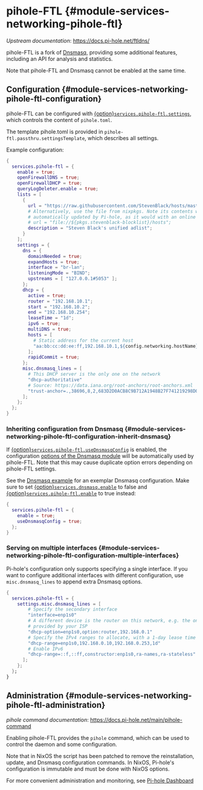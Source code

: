 # pihole-FTL {#module-services-networking-pihole-ftl}

*Upstream documentation*: <https://docs.pi-hole.net/ftldns/>

pihole-FTL is a fork of [Dnsmasq](index.html#module-services-networking-dnsmasq),
providing some additional features, including an API for analysis and
statistics.

Note that pihole-FTL and Dnsmasq cannot be enabled at
the same time.

## Configuration {#module-services-networking-pihole-ftl-configuration}

pihole-FTL can be configured with [{option}`services.pihole-ftl.settings`](options.html#opt-services.pihole-ftl.settings), which controls the content of `pihole.toml`.

The template pihole.toml is provided in `pihole-ftl.passthru.settingsTemplate`,
which describes all settings.

Example configuration:

```nix
{
  services.pihole-ftl = {
    enable = true;
    openFirewallDNS = true;
    openFirewallDHCP = true;
    queryLogDeleter.enable = true;
    lists = [
      {
        url = "https://raw.githubusercontent.com/StevenBlack/hosts/master/hosts";
        # Alternatively, use the file from nixpkgs. Note its contents won't be
        # automatically updated by Pi-hole, as it would with an online URL.
        # url = "file://${pkgs.stevenblack-blocklist}/hosts";
        description = "Steven Black's unified adlist";
      }
    ];
    settings = {
      dns = {
        domainNeeded = true;
        expandHosts = true;
        interface = "br-lan";
        listeningMode = "BIND";
        upstreams = [ "127.0.0.1#5053" ];
      };
      dhcp = {
        active = true;
        router = "192.168.10.1";
        start = "192.168.10.2";
        end = "192.168.10.254";
        leaseTime = "1d";
        ipv6 = true;
        multiDNS = true;
        hosts = [
          # Static address for the current host
          "aa:bb:cc:dd:ee:ff,192.168.10.1,${config.networking.hostName},infinite"
        ];
        rapidCommit = true;
      };
      misc.dnsmasq_lines = [
        # This DHCP server is the only one on the network
        "dhcp-authoritative"
        # Source: https://data.iana.org/root-anchors/root-anchors.xml
        "trust-anchor=.,38696,8,2,683D2D0ACB8C9B712A1948B27F741219298D0A450D612C483AF444A4C0FB2B16"
      ];
    };
  };
}
```

### Inheriting configuration from Dnsmasq {#module-services-networking-pihole-ftl-configuration-inherit-dnsmasq}

If [{option}`services.pihole-ftl.useDnsmasqConfig`](options.html#opt-services.pihole-ftl.useDnsmasqConfig) is enabled, the configuration [options of the Dnsmasq
module](index.html#module-services-networking-dnsmasq) will be automatically
used by pihole-FTL. Note that this may cause duplicate option errors
depending on pihole-FTL settings.

See the [Dnsmasq
example](index.html#module-services-networking-dnsmasq-configuration-home) for
an exemplar Dnsmasq configuration. Make sure to set
[{option}`services.dnsmasq.enable`](options.html#opt-services.dnsmasq.enable) to false and
[{option}`services.pihole-ftl.enable`](options.html#opt-services.pihole-ftl.enable) to true instead:

```nix
{
  services.pihole-ftl = {
    enable = true;
    useDnsmasqConfig = true;
  };
}
```

### Serving on multiple interfaces {#module-services-networking-pihole-ftl-configuration-multiple-interfaces}

Pi-hole's configuration only supports specifying a single interface. If you want
to configure additional interfaces with different configuration, use
`misc.dnsmasq_lines` to append extra Dnsmasq options.

```nix
{
  services.pihole-ftl = {
    settings.misc.dnsmasq_lines = [
        # Specify the secondary interface
        "interface=enp1s0"
        # A different device is the router on this network, e.g. the one
        # provided by your ISP
        "dhcp-option=enp1s0,option:router,192.168.0.1"
        # Specify the IPv4 ranges to allocate, with a 1-day lease time
        "dhcp-range=enp1s0,192.168.0.10,192.168.0.253,1d"
        # Enable IPv6
        "dhcp-range=::f,::ff,constructor:enp1s0,ra-names,ra-stateless"
      ];
    };
  };
}
```

## Administration {#module-services-networking-pihole-ftl-administration}

*pihole command documentation*: <https://docs.pi-hole.net/main/pihole-command>

Enabling pihole-FTL provides the `pihole` command, which can be used to control
the daemon and some configuration.

Note that in NixOS the script has been patched to remove the reinstallation,
update, and Dnsmasq configuration commands. In NixOS, Pi-hole's configuration is
immutable and must be done with NixOS options.

For more convenient administration and monitoring, see [Pi-hole
Dashboard](#module-services-web-apps-pihole-web)
